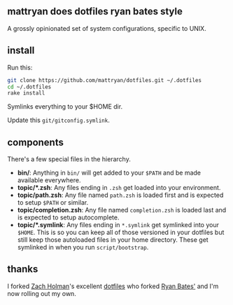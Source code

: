 ## mattryan does dotfiles ryan bates style

A grossly opinionated set of system configurations, specific to UNIX.

## install

Run this:

```sh
git clone https://github.com/mattryan/dotfiles.git ~/.dotfiles
cd ~/.dotfiles
rake install
```

Symlinks everything to your $HOME dir.

Update this `git/gitconfig.symlink`.

## components

There's a few special files in the hierarchy.

- **bin/**: Anything in `bin/` will get added to your `$PATH` and be made
  available everywhere.
- **topic/\*.zsh**: Any files ending in `.zsh` get loaded into your
  environment.
- **topic/path.zsh**: Any file named `path.zsh` is loaded first and is
  expected to setup `$PATH` or similar.
- **topic/completion.zsh**: Any file named `completion.zsh` is loaded
  last and is expected to setup autocomplete.
- **topic/\*.symlink**: Any files ending in `*.symlink` get symlinked into
  your `$HOME`. This is so you can keep all of those versioned in your dotfiles
  but still keep those autoloaded files in your home directory. These get
  symlinked in when you run `script/bootstrap`.

## thanks

I forked [Zach Holman](https://github.com/holman/)'s excellent [dotfiles](http://github.com/holman/dotfiles) who forked [Ryan Bates'](http://github.com/ryanb) and I'm now rolling out my own.
